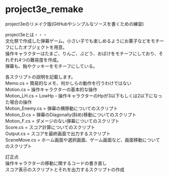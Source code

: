 # project3e_remake
project3eのリメイク版(GitHubやシンプルなソースを書くための練習)

project3eとは・・・  
文化祭で作成した弾幕ゲーム。小さい子でも楽しめるようにお菓子などをモチーフにしたオブジェクトを用意。  
操作キャラクターはたまご、りんご、ぶどう、おばけをモチーフにしており、それぞれ4つの難易度を作成。  
弾幕も、飴やクッキーをモチーフにしている。

各スクリプトの説明を記載します。  
Memo.cs = 簡易的なメモ、何かしらの動作を行うわけではない  
Motion.cs = 操作キャラクターの基本的な操作  
Motion_LH.cs = LowHp・操作キャラクターのHpが3以下もしくは2以下になった場合の操作  
Motion_Enemy.cs = 弾幕の横移動についてのスクリプト  
Motion_D.cs = 弾幕のDiagonally(斜め)移動についてのスクリプト  
Motion_F.cs = ダメージのない弾幕についてのスクリプト  
Score.cs = スコア計算についてのスクリプト  
Output.cs = スコアを最終画面で出力するスクリプト  
SceneMove.cs = ホーム画面や選択画面、ゲーム画面など、画面移動についてのスクリプト  

訂正点  
操作キャラクターの移動に関するコードの書き直し  
スコア表示のスクリプトとそれを出力するスクリプトの作成  

